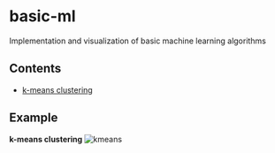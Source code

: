 # basic-ml

Implementation and visualization of basic machine learning algorithms

## Contents
- [k-means clustering](https://github.com/MinNq/basic-ml/kmeans/)

## Example

**k-means clustering**
![kmeans](https://i.imgur.com/qaXyC4A.gif)
